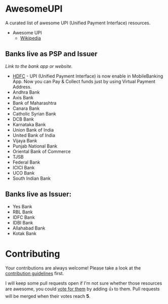 # AwesomeUPI
A curated list of awesome UPI (Unified Payment Interface) resources.

- Awesome UPI
  - [Wikipedia](https://en.wikipedia.org/wiki/Unified_Payments_Interface)
  
## Banks live as PSP and Issuer

*Link to the bank app or website.*

* [HDFC](https://play.google.com/store/apps/details?id=com.snapwork.hdfc&hl=en) - UPI (Unified Payment Interface) is now enable in MobileBanking App. Now you can Pay & Collect funds just by using Virtual Payment Address.
* Andhra Bank
* Axis Bank
* Bank of Maharashtra
* Canara Bank
* Catholic Syrian Bank
* DCB Bank
* Karnataka Bank
* Union Bank of India
* United Bank of India
* Vijaya Bank
* Punjab National Bank
* Oriental Bank of Commerce
* TJSB
* Federal Bank
* ICICI Bank
* UCO Bank
* South Indian Bank

## Banks live as Issuer:

* Yes Bank
* RBL Bank
* IDFC Bank
* IDBI Bank
* Allahabad Bank
* Kotak Bank

# Contributing

Your contributions are always welcome! Please take a look at the [contribution guidelines](https://github.com/fostinno/AwesomeUPI/blob/master/CONTRIBUTING.md) first.

I will keep some pull requests open if I'm not sure whether those resources are awesome, you could [vote for them](https://github.com/fostinno/AwesomeUPI/pulls) by adding :+1: to them. Pull requests will be merged when their votes reach **5**.

